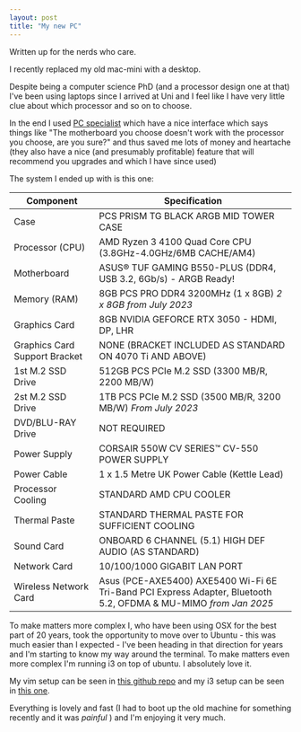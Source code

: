 ```yaml
---
layout: post
title: "My new PC"
---
```


Written up for the nerds who care. 

I recently replaced my old mac-mini with a desktop.  

Despite being a computer science PhD (and a processor design one at that) I've been using laptops since I arrived at Uni and I feel like I have very little clue about which processor and so on to choose. 

In the end I used [PC specialist](https://www.pcspecialist.co.uk/) which have a nice interface which says things like "The motherboard you choose doesn't work with the processor you choose, are you sure?"  and thus saved me lots of money and heartache (they also have a nice (and presumably profitable) feature that will recommend you upgrades and which I have since used) 

The system I ended up with is this one: 

| Component                | Specification                                                    |
|--------------------------|------------------------------------------------------------------|
| Case                     | PCS PRISM TG BLACK ARGB MID TOWER CASE                           |
| Processor (CPU)          | AMD Ryzen 3 4100 Quad Core CPU (3.8GHz-4.0GHz/6MB CACHE/AM4)      |
| Motherboard              | ASUS® TUF GAMING B550-PLUS (DDR4, USB 3.2, 6Gb/s) - ARGB Ready!   |
| Memory (RAM)             | 8GB PCS PRO DDR4 3200MHz (1 x 8GB) _2 x 8GB from July 2023_        |
| Graphics Card            | 8GB NVIDIA GEFORCE RTX 3050 - HDMI, DP, LHR                       |
| Graphics Card Support Bracket | NONE (BRACKET INCLUDED AS STANDARD ON 4070 Ti AND ABOVE)      |
| 1st M.2 SSD Drive        | 512GB PCS PCIe M.2 SSD (3300 MB/R, 2200 MB/W)                     |
| 2st M.2 SSD Drive        | 1TB PCS PCIe M.2 SSD (3500 MB/R, 3200 MB/W) _From July 2023_           |
| DVD/BLU-RAY Drive        | NOT REQUIRED                                                     |
| Power Supply             | CORSAIR 550W CV SERIES™ CV-550 POWER SUPPLY                       |
| Power Cable              | 1 x 1.5 Metre UK Power Cable (Kettle Lead)                        |
| Processor Cooling        | STANDARD AMD CPU COOLER                                          |
| Thermal Paste            | STANDARD THERMAL PASTE FOR SUFFICIENT COOLING                     |
| Sound Card               | ONBOARD 6 CHANNEL (5.1) HIGH DEF AUDIO (AS STANDARD)              |
| Network Card             | 10/100/1000 GIGABIT LAN PORT                                     |
| Wireless Network Card    | Asus (PCE-AXE5400) AXE5400 Wi-Fi 6E Tri-Band PCI Express Adapter, Bluetooth 5.2, OFDMA & MU-MIMO _from Jan 2025_ | 

To make matters more complex I, who have been using OSX for the best part of 20 years, took the opportunity to move over to Ubuntu - this was much easier than I expected - I've been heading in that direction for years and I'm starting to know my way around the terminal.  To make matters even more complex I'm running i3 on top of ubuntu.  I absolutely love it.  

My vim setup can be seen in [this github repo](https://github.com/joereddington/dotvimdirectory) and my i3 setup can be seen in [this one](https://github.com/joereddington/i3config). 

Everything is lovely and fast (I had to boot up the old machine for something recently and it was _painful_ ) and I'm enjoying it very much. 

